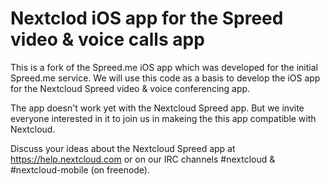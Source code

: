 # Nextclod iOS app for the Spreed video & voice calls app

This is a fork of the Spreed.me iOS app which was developed for the initial Spreed.me service. We will use this code as a basis to develop the iOS app for the Nextcloud Spreed video & voice conferencing app.

The app doesn't work yet with the Nextcloud Spreed app. But we invite everyone interested in it to join us in makeing the this app compatible with Nextcloud.

Discuss your ideas about the Nextcloud Spreed app at https://help.nextcloud.com or on our IRC channels #nextcloud & #nextcloud-mobile (on freenode).
